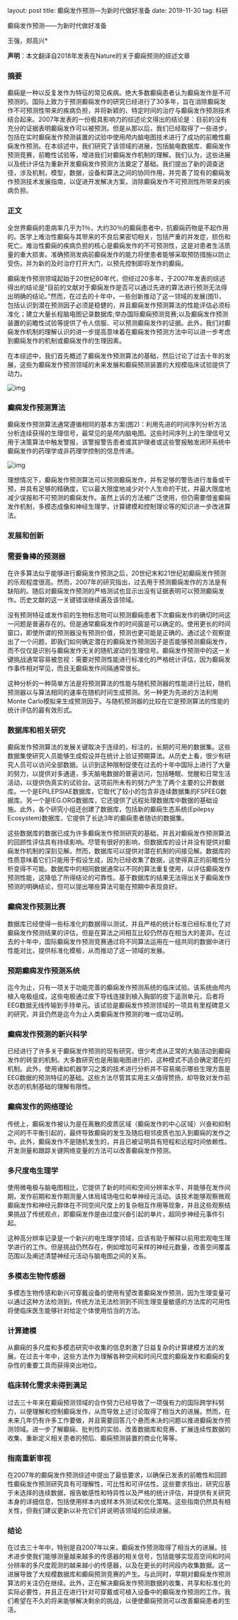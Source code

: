 layout: post
title: 癫痫发作预测—为新时代做好准备
date: 2019-11-30 
tag: 科研

癫痫发作预测——为新时代做好准备

王强，郑高兴*

**声明**：本文翻译自2018年发表在Nature的关于癫痫预测的综述文章

<h3> 摘要</h3>  
<p>癫痫是一种以反复发作为特征的常见疾病。绝大多数癫痫患者认为癫痫发作是不可预测的。国际上致力于预测癫痫发作的研究已经进行了30多年，旨在消除癫痫发作不可预测性带来的疾病负担，并将新颖的、特定时间的治疗与癫痫发作预测技术结合起来。2007年发表的一份极具影响力的综述论文得出的结论是：目前的没有充分的证据表明癫痫发作可以被预测。但是从那以后，我们已经取得了一些进步，包括在实时癫痫发作预测装置的试验中使用颅内脑电图技术进行了成功的前瞻性癫痫发作预测。在本综述中，我们研究了该领域的进展，包括脑电数据库、癫痫发作预测竞赛，前瞻性试验等，增进我们对癫痫发作机制的理解。我们认为，这些进展以及统计评估为重新开发癫痫发作预测方法奠定了基础。我们提出了新的调查途径，涉及机制，模型，数据，设备和算法之间的协同作用，并完善了现有的癫痫发作预测技术发展指南，以促进开发解决方案，消除癫痫发作不可预测性所带来的疾病负担。</p>
<h3> 正文 </h3>  
<p>全世界癫痫的患病率几乎为1％，大约30％的癫痫患者中，抗癫痫药物是不起作用的。医学上难治性癫痫与其带来的不良后果密切相关，包括严重的并发症，损伤和死亡。难治性癫痫的疾病负担的核心是癫痫发作的不可预测性，这是对患者生活质量的重大损害。准确预测发病前癫痫发作的能力将使患者能够采取预防措施以防止受伤，并为新的及时治疗打开大门，以预先控制即将发作的癫痫。</p>
<p>

癫痫发作预测领域起始于20世纪80年代，但经过20多年，于2007年发表的综述得出的结论是“目前的文献对于癫痫发作是否可以通过先进的算法进行预测无法得出明确的结论。”然而，在过去的十年中，一些创新推动了这一领域的发展(图1)，包括认识到潜在预测因子必须是稳健的，并且癫痫发作预测算法的性能评估必须标准化；建立大量长程脑电图记录数据库;举办国际癫痫预测竞赛;以及癫痫发作预测装置的前瞻性试验等提供了令人信服、可以预测癫痫发作的证据。此外，我们对癫痫发作机制的理解认识的进一步提高意味着在癫痫发作预测方法中可以进一步考虑到癫痫发作的机制或癫痫发作的生理因素。

<p>

在本综述中，我们首先概述了癫痫发作预测算法的基础，然后讨论了过去十年的发展，这些为癫痫发作预测领域的未来发展和癫痫预测装置的大规模临床试验提供了动力。

<p>

![img](file:///C:/Users/ADMINI~1/AppData/Local/Temp/msohtmlclip1/01/clip_image002.jpg)

<h3>癫痫发作预测算法</h3>
癫痫发作预测算法通常遵循相同的基本方案(图2)：利用先进的时间序列分析方法分析连续获得的生理信号，最常见的是颅内脑电图。这些时间序列上的生理信号又用于决策算法中触发警报，该警报警告患者或其护理者或这些警报触发闭环系统中癫痫发作的药理学或非药理学控制的信息传递。

![img](C:\Users\Administrator\Documents\GitHub\GaoxingZheng.github.io\images\2019-11-30-2.png)

理想情况下，癫痫发作预测算法可以预测癫痫发作，并有足够的警告进行准备或干预，并具有足够的精确度，它以最大限度地减少对个人生命的干扰，并最大限度地减少误报和不可预测的癫痫发作。虽然上诉的方法被广泛使用，但仍需要借鉴癫痫发作机制，多模态成像和神经生理学，计算建模和控制理论等的知识进一步改进算法。

<h3>发展和创新</h3>
<h3>需要鲁棒的预测器</h3>
在许多算法似乎能够进行癫痫发作预测之后，20世纪末和21世纪初癫痫发作预测的乐观程度很高。然而，2007年的研究指出，过去用于预测癫痫发作的方法是有缺陷的。随后对癫痫发作预测的严格测试也显示出没有证据表明可以预测癫痫发作。历史文献的这一关键错误继续遍及该领域。

没有预测特征或发作前的生物标志物可以预测癫痫患者下次癫痫发作的确切时间这一问题是普遍存在的。但是通常癫痫发作的时间窗是可以确定的。使用更长的时间窗口，即使所谓的预测器没有预测价值，预测也更可能是正确的。通过这个观察提出了一个问题，即我们如何确定潜在的癫痫发作预测因子是否能够预测癫痫发作，而不仅仅是识别与癫痫发作无关的随机波动的生理信号。癫痫发作预测中的这一关键挑战通常容易被忽视：需要对预测性能进行标准化的严格统计评估，因为癫痫发作事件相对罕见，而且无癫痫发作间隔通常很长。

这种分析的一种简单方法是将预测算法的性能与随机预测器的性能进行比较，随机预测器以与算法相同的速率在随机时间生成预测。另一种更为先进的方法利用Monte Carlo模拟来生成预测因子。与随机预测器的比较在它是预测算法的性能的统计评估的最有效形式。

<h3>数据库和相关研究</h3>
癫痫发作预测算法的发展关键取决于连续的，标注的，长期的可用的数据集。这些数据集使研究人员能够生成假设并在统计上验证预期算法。从历史上看，很少有研究人员可以访问全部数据。认识到这种限制促使在过去的十年中国际上进行了大量的努力，以提供对多通道，多天脑电数据的普遍访问，包括睡眠、觉醒和日常生活活动，以提供伪真实的试验台。这项前所未有的努力产生了两个主要的公开数据库。一个是EPILEPSIAE数据库，它取代了较小的包含非连续数据集的FSPEEG数据库。另一个是IEG.ORG数据库，它还提供了远程处理数据库中数据的基础设施。此外，各个研究小组还创建了数据库，包括新的癫痫生态系统(Epilepsy Ecosystem)数据库，它提供了长达3年的癫痫患者随访的数据集。

这些数据库的数据已成为许多癫痫发作预测研究的基础，并且对癫痫发作预测算法的回顾性评估具有持续影响。尽管有很好的影响，但数据库的设计并没有提供对癫痫发作机制的深刻见解。然而，数据库可以提供对潜在机制的间接见解。数据库的性质意味着它们只能用于假设生成，因为已经收集了数据，这使得真正的前瞻性分析变得不可能。数据库中的相同数据通常以不同的算法重复使用，以评估癫痫发作预测性能，这降低了所得结论的可靠性。基于数据库的结果无法得出关于癫痫发作预测的明确结论，但可以提出哪些算法可能在预期中表现良好。

<h3>癫痫发作预测比赛</h3>
数据库已经使得一些标准化的数据得以测试，并且严格的统计标准已经标准化了对癫痫发作预测结果的评估，但是在算法之间相互比较仍然存在相当大的差异。在过去的十年中，国际癫痫发作预测竞赛通过将不同算法运用在一组共同的数据中进行性能对比，提供标准化模板，从而推动了这一领域的发展。

<h3>预期癫痫发作预测系统</h3>
迄今为止，只有一项关于功能完善的癫痫发作预测系统的临床试验。该系统由颅内植入电极组成，这些电极通过皮下导线连接到植入胸部的皮下遥测单元，后者将EEG数据无线传输到手持单元。该试验是癫痫发作预测领域的一项具有里程碑意义的研究，并且仍然是迄今为止人类癫痫发作预测的唯一成功证明。

<h3>癫痫发作预测的新兴科学</h3>
已经进行了许多关于癫痫发作预测的现有研究，很少考虑从正常的大脑活动到癫痫发作的转变的机制。大多数研究也是用脑电图进行的，这种模式不适合确定潜在的机制。此外，使用诸如机器学习之类的技术进行分析并不容易揭示哪些生理方面是EEG数据的预测特征的基础。这些方法尽管其实用主义值得赞扬，却导致对发作前状态的机制基础的理解有限性。

<h3>癫痫发作的网络理论</h3>
传统上，癫痫发作被认为是在离散的皮质区域（癫痫发作的中心区域）兴奋和抑制之间的不平衡引起的，最终导致癫痫的发生及随后相邻皮质也加入到癫痫的发作之中。此外，癫痫发作不是随机发生的，并且已被证明具有短程和远程时间依赖性。开发测量和跟踪关键网络变量的方法可以改善癫痫发作预测。

<h3>多尺度电生理学</h3>
使用微电极与脑电图相比，它提供了新的时间和空间分辨率水平，并能够在发作间期，发作前期和发作期测量人体局域场电位和单神经元活动。该技术能够观察微观癫痫发作和神经元群体在不同空间尺度上的复杂相互作用等现象，并且这些观察结果挑战了传统观点，即癫痫发作是由过度兴奋引起的单片，超同步神经元事件引起。

这种高分辨率记录是一个新兴的电生理学领域，应该有助于解释以前用宏观电生理学进行的工作。但是挑战仍然存在，例如增加可采样的神经元数量，改善空间覆盖范围以及阐述清楚神经元活动与脑电图之间的关系。

<h3>多模态生物传感器</h3>
多模态生物传感和新兴可穿戴设备的使用有望改善癫痫发作预测，因为生理变量可以通过这种方法检测到，传统方法无法检测到不同生理变量敏感的方法库的可用性将使临床医生能够针对给定个体使用恰当的方法。

<h3>计算建模</h3>
从癫痫的多尺度和多模态研究中收集的信息刺激了日益复杂的计算建模方法的发展。在过去十年中，这些方法作为理解各种空间和时间尺度的癫痫发作和癫痫的复杂性的重要工具而获得突出地位。

<h3>临床转化需求未得到满足</h3>
过去三十年来在癫痫预测领域的合作努力已经导致了一项强有力的国际跨学科努力，以便理解和控制癫痫发作，从而导致上述讨论取得了相当大的进展。然而，在未来几年仍有许多工作要做，并且需要回答几个悬而未决的问题以推进癫痫发作预测领域。进一步了解癫痫、批判性的实验、改善数据库和竞赛、扩展连续性数据的收集、重新定义相关患者的预后、癫痫预测装置的商业化等等。

<h3>指南重新审视</h3>
在2007年的癫痫发作预测综述中提出了最低要求，以确保已发表的前瞻性和回顾性癫痫发作预测研究具有可理解性，可比性和可评估性。这些要求指出，研究应基于未选择的连续数据，报告敏感性和特异性以及严格的统计评估，并提供有关研究本身的详细信息，包括使用样本内或样本外测试和优化策略。这些指南仍然具有相关性，但我们建议更新以补充它们并说明该领域的后续进展。

<h3>结论</h3>
在过去三十年中，特别是自2007年以来，癫痫发作预测取得了相当大的进展。技术进步使我们能够测量越来越多的传感器的相关信号，包括能够实现高空间和时间分辨率的多尺度观测的越来越小的传感器，以及在更长的时间段内收集数据。这一进展导致了大规模数据库和癫痫预测竞赛的产生。与此同时，早期对癫痫发作预测算法的关注仍在继续。此外，正在解决癫痫发作预测数据的收集，共享和标准化的实际必要性，并且正在进行针对可穿戴或可植入设备中的癫痫发作预测的工作。我们希望在不久的将来能够解决剩余的挑战，以便使癫痫预测可以改善癫痫患者的生活。